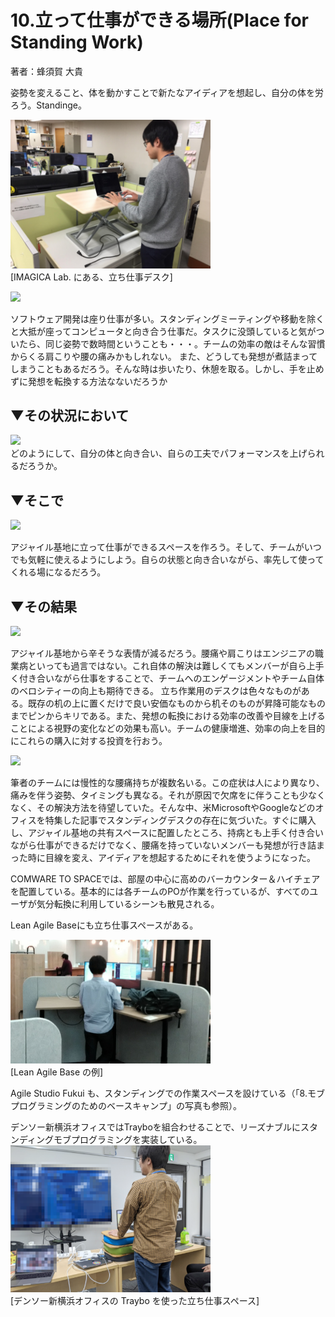 # 10.立って仕事ができる場所(Place for Standing Work)
著者：蜂須賀 大貴

姿勢を変えること、体を動かすことで新たなアイディアを想起し、自分の体を労ろう。Standinge。 
  
<img src="https://github.com/kenjihiranabe/agile-base-patterns/blob/master/images/Standing.png" width="320px"><br>
[IMAGICA Lab. にある、立ち仕事デスク]

<img src="https://user-images.githubusercontent.com/2367030/82320553-71f01300-9a0e-11ea-84cd-fccb8396900d.png"><br>

ソフトウェア開発は座り仕事が多い。スタンディングミーティングや移動を除くと大抵が座ってコンピュータと向き合う仕事だ。タスクに没頭していると気がついたら、同じ姿勢で数時間ということも・・・。チームの効率の敵はそんな習慣からくる肩こりや腰の痛みかもしれない。
また、どうしても発想が煮詰まってしまうこともあるだろう。そんな時は歩いたり、休憩を取る。しかし、手を止めずに発想を転換する方法なないだろうか


## ▼その状況において  
<img src="https://user-images.githubusercontent.com/2367030/82320672-9f3cc100-9a0e-11ea-82dd-813a1c73f073.png"><br>
どのようにして、自分の体と向き合い、自らの工夫でパフォーマンスを上げられるだろうか。

## ▼そこで  
<img src="https://user-images.githubusercontent.com/2367030/82320711-ad8add00-9a0e-11ea-9fc7-f68ee353d98f.png"><br>

アジャイル基地に立って仕事ができるスペースを作ろう。そして、チームがいつでも気軽に使えるようにしよう。自らの状態と向き合いながら、率先して使ってくれる場になるだろう。

## ▼その結果  
<img src="https://user-images.githubusercontent.com/2367030/82320743-bbd8f900-9a0e-11ea-90a1-3b7b8355bd0d.png"><br>

アジャイル基地から辛そうな表情が減るだろう。腰痛や肩こりはエンジニアの職業病といっても過言ではない。これ自体の解決は難しくてもメンバーが自ら上手く付き合いながら仕事をすることで、チームへのエンゲージメントやチーム自体のベロシティーの向上も期待できる。
立ち作業用のデスクは色々なものがある。既存の机の上に置くだけで良い安価なものから机そのものが昇降可能なものまでピンからキリである。また、発想の転換における効率の改善や目線を上げることによる視野の変化などの効果も高い。チームの健康増進、効率の向上を目的にこれらの購入に対する投資を行おう。


<img src="https://user-images.githubusercontent.com/2367030/82320784-cd220580-9a0e-11ea-8960-f772c00ff6db.png"><br>

筆者のチームには慢性的な腰痛持ちが複数名いる。この症状は人により異なり、痛みを伴う姿勢、タイミングも異なる。それが原因で欠席をに伴うことも少なくなく、その解決方法を待望していた。そんな中、米MicrosoftやGoogleなどのオフィスを特集した記事でスタンディングデスクの存在に気づいた。すぐに購入し、アジャイル基地の共有スペースに配置したところ、持病とも上手く付き合いながら仕事ができるだけでなく、腰痛を持っていないメンバーも発想が行き詰まった時に目線を変え、アイディアを想起するためにそれを使うようになった。

COMWARE TO SPACEでは、部屋の中心に高めのバーカウンター＆ハイチェアを配置している。基本的には各チームのPOが作業を行っているが、すべてのユーザが気分転換に利用しているシーンも散見される。

Lean Agile Baseにも立ち仕事スペースがある。


<img src="https://github.com/kenjihiranabe/agile-base-patterns/blob/master/images/Standing2.png" width="320px"><br>
[Lean Agile Base の例]

Agile Studio Fukui も、スタンディングでの作業スペースを設けている（「8.モブプログラミングのためのベースキャンプ」の写真も参照）。

デンソー新横浜オフィスではTrayboを組合わせることで、リーズナブルにスタンディングモブプログラミングを実装している。
<img src="https://github.com/kenjihiranabe/agile-base-patterns/blob/master/images/Standing3.png" width="320px"><br>
[デンソー新横浜オフィスの Traybo を使った立ち仕事スペース]